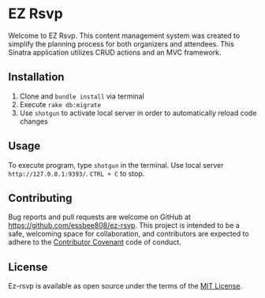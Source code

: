 # EZ Rsvp

Welcome to EZ Rsvp. This content management system was created to simplify the planning process for both organizers and attendees. This Sinatra application utilizes CRUD actions and an MVC framework.

## Installation

1. Clone and ```bundle install``` via terminal
2. Execute ```rake db:migrate```
2. Use ```shotgun``` to activate local server in order to automatically reload code changes

## Usage

To execute program, type ```shotgun``` in the terminal. 
Use local server ```http://127.0.0.1:9393/```.
```CTRL + C``` to stop.

## Contributing

Bug reports and pull requests are welcome on GitHub at https://github.com/essbee808/ez-rsvp. This project is intended to be a safe, welcoming space for collaboration, and contributors are expected to adhere to the [Contributor Covenant](http://contributor-covenant.org) code of conduct.

## License

Ez-rsvp is available as open source under the terms of the [MIT License](https://opensource.org/licenses/MIT).



